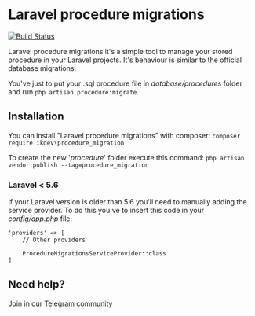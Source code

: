 # Laravel procedure migrations
[![Build Status](https://travis-ci.org/RobyFerro/Laravel-Procedure-Migration.svg?branch=master)](https://travis-ci.org/RobyFerro/Laravel-Procedure-Migration)

Laravel procedure migrations it's a simple tool to manage your stored procedure in your Laravel projects.
It's behaviour is similar to the official database migrations. 

You've just to put your .sql procedure file in _database/procedures_ folder and run 
`php artisan procedure:migrate`.

## Installation
You can install "Laravel procedure migrations" with composer:
`composer require ikdev\procedure_migration`

To create the new '_procedure_' folder execute this command:
`php artisan vendor:publish --tag=procedure_migration`

### Laravel < 5.6
If your Laravel version is older than 5.6 you'll need to manually adding the service provider.
To do this you've to insert this code in your _config/app.php_ file:

```
'providers' => [
    // Other providers
    
    ProcedureMigrationsServiceProvider::class
]
```

## Need help? 
Join in our [Telegram community](https://t.me/ikdev)
